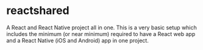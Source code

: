 # reactshared
A React and React Native project all in one.
This is a very basic setup which includes the minimum (or near minimum) required to have a React web app and a React Native (iOS and Android) app in one project.
